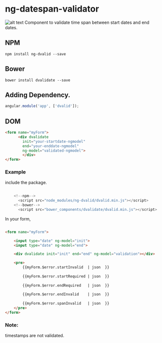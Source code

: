 #  ng-datespan-validator
![alt text](http://findicons.com/files/icons/2773/pictonic_free/128/angularjs.png) 
Component to validate time span between start dates and end dates.

## NPM

```
npm install ng-dvalid --save
```

## Bower

```
bower install dvalidate --save
```

## Adding Dependency.

```javascript
angular.module('app', ['dvalid']);
````

## DOM 

```html
<form name="myForm"> 
      <div dvalidate 
        init="your-startdate-ngmodel" 
        end="your-enddate-ngmodel" 
        ng-model="validated-ngmodel"> 
        </div>
</form>
```


### Example


include the package.
```javascript
    
    <!--npm-->
      <script src="node_modules/ng-dvalid/dvalid.min.js"></script>
    <!--bower-->
      <script src="bower_components/dvalidate/dvalid.min.js"></script>
```


In your form,

```html

<form name="myForm">

    <input type="date" ng-model="init">
    <input type="date" ng-model="end">

    <div dvalidate init="init" end="end" ng-model="validation"></div>

    <pre>
        {{myForm.$error.startInvalid  | json  }}
        
        {{myForm.$error.startRequired | json  }}
        
        {{myForm.$error.endRequired   | json  }}
    
        {{myForm.$error.endInvalid    | json  }}
            
        {{myForm.$error.spanInvalid   | json  }}
    </pre>
</form>

```



### Note: 
timestamps are not validated.
